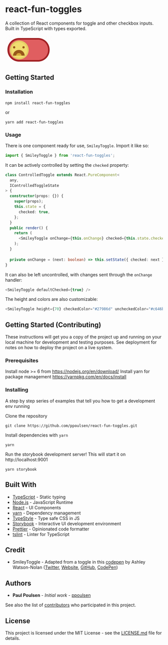 # react-fun-toggles

A collection of React components for toggle and other checkbox inputs. Built in TypeScript with types exported.

![Animated Image of Toggles in Action](https://github.com/ppoulsen/react-fun-toggles/raw/master/.github/smiley-toggle.gif)

## Getting Started

### Installation

```
npm install react-fun-toggles
```

or

```
yarn add react-fun-toggles
```

### Usage

There is one component ready for use, `SmileyToggle`. Import it like so:

```js
import { SmileyToggle } from 'react-fun-toggles';
```

It can be actively controlled by setting the `checked` property:

```ts
class ControlledToggle extends React.PureComponent<
  any,
  IControlledToggleState
> {
  constructor(props: {}) {
    super(props);
    this.state = {
      checked: true,
    };
  }
  public render() {
    return (
      <SmileyToggle onChange={this.onChange} checked={this.state.checked} />
    );
  }

  private onChange = (next: boolean) => this.setState({ checked: next });
}
```

It can also be left uncontrolled, with changes sent through the `onChange` handler:

```ts
<SmileyToggle defaultChecked={true} />
```

The height and colors are also customizable:

```ts
<SmileyToggle height={70} checkedColor="#27986d" uncheckedColor="#c646bd" />
```

## Getting Started (Contributing)

These instructions will get you a copy of the project up and running on your local machine for development and testing purposes. See deployment for notes on how to deploy the project on a live system.

### Prerequisites

Install node >= 6 from https://nodejs.org/en/download/
Install yarn for package management https://yarnpkg.com/en/docs/install

### Installing

A step by step series of examples that tell you how to get a development env running

Clone the repository

```
git clone https://github.com/ppoulsen/react-fun-toggles.git
```

Install dependencies with `yarn`

```
yarn
```

Run the storybook development server! This will start it on http://localhost:9001

```
yarn storybook
```

## Built With

- [TypeScript](https://www.typescriptlang.org/) - Static typing
- [Node.js](https://nodejs.org/en/) - JavaScript Runtime
- [React](https://reactjs.org/) - UI Components
- [yarn](https://yarnpkg.com/en/) - Dependency management
- [TypeStyle](https://typestyle.github.io/#/) - Type safe CSS in JS
- [Storybook](https://storybook.js.org/) - Interactive UI development environment
- [Prettier](https://prettier.io/) - Opinionated code formatter
- [tslint](https://palantir.github.io/tslint/) - Linter for TypeScript

## Credit

- SmileyToggle - Adapted from a toggle in this [codepen](https://codepen.io/ashleynolan/pen/wBppKz) by Ashley Watson-Nolan ([Twitter](https://twitter.com/AshNolan_), [Website](https://ashleynolan.co.uk/), [GitHub](https://github.com/ashleynolan), [CodePen](https://codepen.io/ashleynolan/))

## Authors

- **Paul Poulsen** - _Initial work_ - [ppoulsen](https://github.com/ppoulsen)

See also the list of [contributors](https://github.com/ppoulsen/react-fun-toggles/contributors) who participated in this project.

## License

This project is licensed under the MIT License - see the [LICENSE.md](LICENSE.md) file for details.
